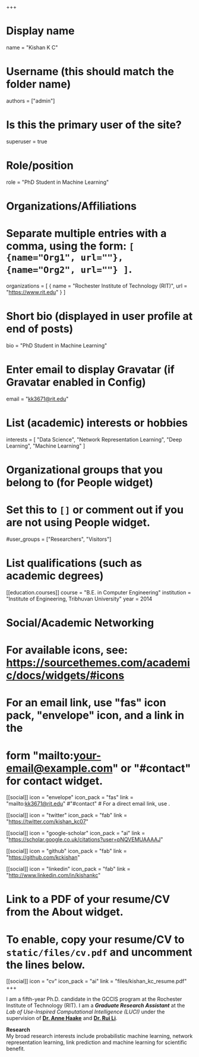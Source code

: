 +++
# Display name
name = "Kishan K C"

# Username (this should match the folder name)
authors = ["admin"]

# Is this the primary user of the site?
superuser = true

# Role/position
role = "PhD Student in Machine Learning"

# Organizations/Affiliations
#   Separate multiple entries with a comma, using the form: `[ {name="Org1", url=""}, {name="Org2", url=""} ]`.
organizations = [ { name = "Rochester Institute of Technology (RIT)", url = "https://www.rit.edu" } ]

# Short bio (displayed in user profile at end of posts)
bio = "PhD Student in Machine Learning"

# Enter email to display Gravatar (if Gravatar enabled in Config)
email = "kk3671@rit.edu"

# List (academic) interests or hobbies
interests = [
    "Data Science",
    "Network Representation Learning",
    "Deep Learning",
    "Machine Learning"
]

# Organizational groups that you belong to (for People widget)
#   Set this to `[]` or comment out if you are not using People widget.
#user_groups = ["Researchers", "Visitors"]

# List qualifications (such as academic degrees)
[[education.courses]]
  course = "B.E. in Computer Engineering"
  institution = "Institute of Engineering, Tribhuvan University"
  year = 2014

# Social/Academic Networking
# For available icons, see: https://sourcethemes.com/academic/docs/widgets/#icons
#   For an email link, use "fas" icon pack, "envelope" icon, and a link in the
#   form "mailto:your-email@example.com" or "#contact" for contact widget.

[[social]]
  icon = "envelope"
  icon_pack = "fas"
  link = "mailto:kk3671@rit.edu" #"#contact"  # For a direct email link, use .

[[social]]
  icon = "twitter"
  icon_pack = "fab"
  link = "https://twitter.com/kishan_kc07"

[[social]]
  icon = "google-scholar"
  icon_pack = "ai"
  link = "https://scholar.google.co.uk/citations?user=pNQVEMUAAAAJ"

[[social]]
  icon = "github"
  icon_pack = "fab"
  link = "https://github.com/kckishan"
  
[[social]]
  icon = "linkedin"
  icon_pack = "fab"
  link = "http://www.linkedin.com/in/kishankc"

# Link to a PDF of your resume/CV from the About widget.
# To enable, copy your resume/CV to `static/files/cv.pdf` and uncomment the lines below.
 [[social]]
   icon = "cv"
   icon_pack = "ai"
   link = "files/kishan_kc_resume.pdf"
+++

I am a fifth-year Ph.D. candidate in the GCCIS program at the Rochester Institute of Technology (RIT). I am a ***Graduate Research Assistant*** at the *Lab of Use-Inspired Computational Intelligence (LUCI)* under the supervision of [**Dr. Anne Haake**](https://www.rit.edu/directory/arhics-anne-haake) and [**Dr. Rui Li**](https://ruililuci.com).

**Research**\
My broad research interests include probabilistic machine learning, network representation learning, link prediction and machine learning for scientific benefit.